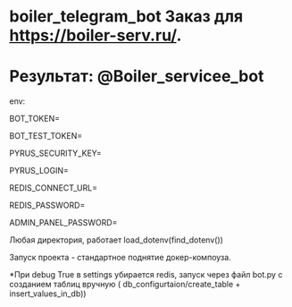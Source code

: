 # boiler_telegram_bot Заказ для https://boiler-serv.ru/.

# Результат: @Boiler_servicee_bot

env:

BOT_TOKEN=

BOT_TEST_TOKEN= 

PYRUS_SECURITY_KEY=

PYRUS_LOGIN=

REDIS_CONNECT_URL=

REDIS_PASSWORD=

ADMIN_PANEL_PASSWORD=

Любая директория, работает load_dotenv(find_dotenv())

Запуск проекта - стандартное поднятие докер-компоуза.

*При debug True в settings убирается redis, запуск через файл bot.py с созданием таблиц вручную (
db_configurtaion/create_table + insert_values_in_db))
